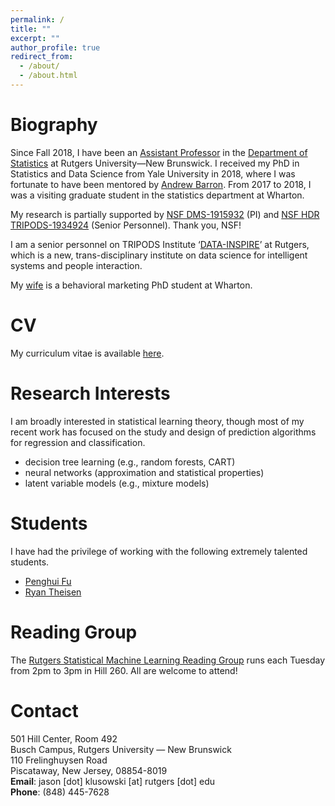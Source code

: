 ```yaml
---
permalink: /
title: ""
excerpt: ""
author_profile: true
redirect_from: 
  - /about/
  - /about.html
---
```


Biography
======

Since Fall 2018, I have been an [Assistant Professor](https://statistics.rutgers.edu/people-pages/faculty/people/130-faculty/396-jason-m-klusowski) in the [Department of Statistics](http://statistics.rutgers.edu/) at Rutgers University—New Brunswick. I received my PhD in Statistics and Data Science from Yale University in 2018, where I was fortunate to have been mentored by [Andrew Barron](http://www.stat.yale.edu/~arb4/). From 2017 to 2018, I was a visiting graduate student in the statistics department at Wharton.

My research is partially supported by [NSF DMS-1915932](https://www.nsf.gov/awardsearch/showAward?AWD_ID=1915932) (PI) and [NSF HDR TRIPODS-1934924](https://www.nsf.gov/awardsearch/showAward?AWD_ID=1934924) (Senior Personnel). Thank you, NSF!

I am a senior personnel on TRIPODS Institute ‘[DATA-INSPIRE](http://robotics.cs.rutgers.edu/data-inspire/)’ at Rutgers, which is a new, trans-disciplinary institute on data science for intelligent systems and people interaction.

My [wife](https://marketing.wharton.upenn.edu/profile/jwkk/) is a behavioral marketing PhD student at Wharton.
 
CV
======

My curriculum vitae is available [here](https://jasonklusowski.github.io/files/Klusowski_cv.pdf).

Research Interests
======

I am broadly interested in statistical learning theory, though most of my recent work has focused on the study and design of prediction algorithms for regression and classification.

* decision tree learning (e.g., random forests, CART)
* neural networks (approximation and statistical properties)
* latent variable models (e.g., mixture models)

Students
======
I have had the privilege of working with the following extremely talented students.

* [Penghui Fu](https://statistics.rutgers.edu/people-pages/faculty/people/135-graduate-students/487-penghui-fu) 
* [Ryan Theisen](http://ryantheisen.com/) 
 
Reading Group
======
The [Rutgers Statistical Machine Learning Reading Group](http://nineisprime.github.io/sml_reading/) runs each Tuesday from 2pm to 3pm in Hill 260. All are welcome to attend!

Contact
======

 501 Hill Center, Room 492<br />
 Busch Campus, Rutgers University — New Brunswick<br />
 110 Frelinghuysen Road<br />
 Piscataway, New Jersey, 08854-8019<br />
 **Email**: jason [dot] klusowski [at] rutgers [dot] edu<br />
 **Phone**: (848) 445-7628
